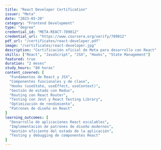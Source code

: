 ```yaml
---
title: "React Developer Certification"
issuer: "Meta"
date: "2023-03-20"
category: "Frontend Development"
type: "degree"
credential_id: "META-REACT-789012"
credential_url: "https://www.coursera.org/verify/789012"
pdf_url: "/certificates/react-developer.pdf"
image: "/certificates/react-developer.jpg"
description: "Certificación oficial de Meta para desarrollo con React"
skills: ["React", "JavaScript", "JSX", "Hooks", "State Management"]
featured: true
duration: "2 meses"
study_hours: "80 horas"
content_covered: [
  "Fundamentos de React y JSX",
  "Componentes funcionales y de clase",
  "Hooks (useState, useEffect, useContext)",
  "Gestión de estado con Redux",
  "Routing con React Router",
  "Testing con Jest y React Testing Library",
  "Optimización de rendimiento",
  "Patrones de diseño en React"
]
learning_outcomes: [
  "Desarrollo de aplicaciones React escalables",
  "Implementación de patrones de diseño modernos",
  "Gestión eficiente del estado de la aplicación",
  "Testing y debugging de componentes React"
]
---
```

